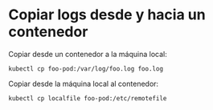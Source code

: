 # Copiar logs desde y hacia un contenedor
Copiar desde un contenedor a la máquina local:  
```
kubectl cp foo-pod:/var/log/foo.log foo.log
```
Copiar desde la máquina local al contenedor:  
```
kubectl cp localfile foo-pod:/etc/remotefile
```

